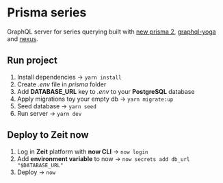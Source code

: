 # Prisma series

GraphQL server for series querying built with [new prisma 2](https://www.prisma.io/), [graphql-yoga](https://github.com/prisma-labs/graphql-yoga) and [nexus](https://nexus.js.org/).

## Run project

1. Install dependencies -> `yarn install`
2. Create _.env_ file in _prisma_ folder
3. Add **DATABASE_URL** key to _.env_ to your **PostgreSQL** database
4. Apply migrations toy your empty db -> `yarn migrate:up`
5. Seed database -> `yarn seed`
6. Run server -> `yarn dev`

## Deploy to Zeit now

1. Log in **Zeit** platform with **now CLI** -> `now login`
2. Add **environment variable** to now -> `now secrets add db_url "$DATABASE_URL"`
3. Deploy -> `now`